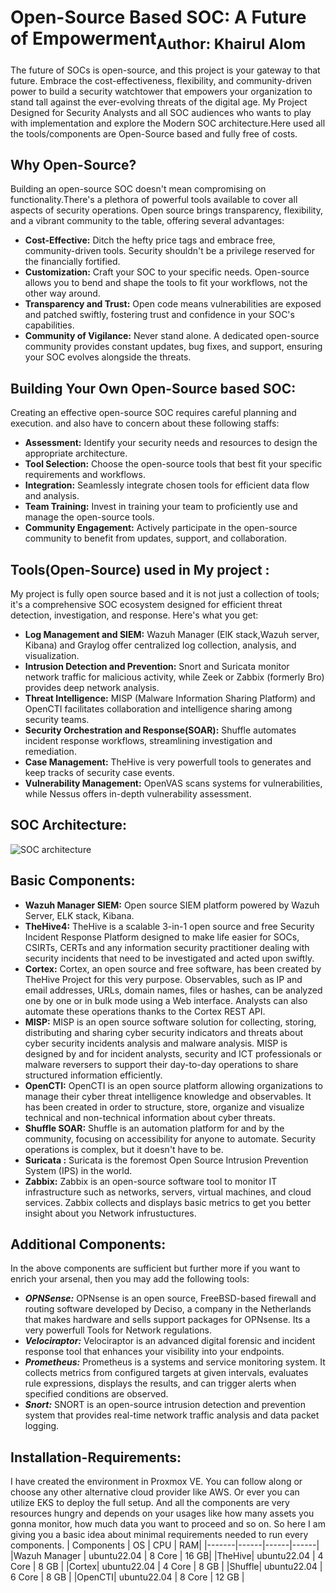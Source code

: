 # Open-Source Based SOC: A Future of Empowerment<sub>Author: Khairul Alom</sub>
The future of SOCs is open-source, and this project is your gateway to that future. Embrace the cost-effectiveness, flexibility, and community-driven power to build a security watchtower that empowers your organization to stand tall against the ever-evolving threats of the digital age. My Project Designed for Security Analysts and all SOC audiences who wants to play with implementation and explore the Modern SOC architecture.Here used all the tools/components are Open-Source based and fully free of costs.
## Why Open-Source?
Building an open-source SOC doesn't mean compromising on functionality.There's a plethora of powerful tools available to cover all aspects of security operations. Open source brings transparency, flexibility, and a vibrant community to the table, offering several advantages:
* **Cost-Effective:** Ditch the hefty price tags and embrace free, community-driven tools. Security shouldn't be a privilege reserved for the financially fortified.
* **Customization:** Craft your SOC to your specific needs. Open-source allows you to bend and shape the tools to fit your workflows, not the other way around.
* **Transparency and Trust:** Open code means vulnerabilities are exposed and patched swiftly, fostering trust and confidence in your SOC's capabilities.
* **Community of Vigilance:** Never stand alone. A dedicated open-source community provides constant updates, bug fixes, and support, ensuring your SOC evolves alongside the threats.

## Building Your Own Open-Source based SOC:
Creating an effective open-source SOC requires careful planning and execution. and also have to concern about these following staffs:
* **Assessment:** Identify your security needs and resources to design the appropriate architecture.
* **Tool Selection:** Choose the open-source tools that best fit your specific requirements and workflows.
* **Integration:** Seamlessly integrate chosen tools for efficient data flow and analysis.
* **Team Training:** Invest in training your team to proficiently use and manage the open-source tools.
* **Community Engagement:** Actively participate in the open-source community to benefit from updates, support, and collaboration.

## Tools(Open-Source) used in My project :
My project is fully open source based and it is not just a collection of tools; it's a comprehensive SOC ecosystem designed for efficient threat detection, investigation, and response. Here's what you get:
* **Log Management and SIEM:** Wazuh Manager (ElK stack,Wazuh server, Kibana) and Graylog offer centralized log collection, analysis, and visualization.
* **Intrusion Detection and Prevention:** Snort and Suricata monitor network traffic for malicious activity, while Zeek or Zabbix (formerly Bro) provides deep network analysis.
* **Threat Intelligence:** MISP (Malware Information Sharing Platform) and OpenCTI facilitates collaboration and intelligence sharing among security teams.
* **Security Orchestration and Response(SOAR):** Shuffle automates incident response workflows, streamlining investigation and remediation.
* **Case Management:** TheHive is very powerfull tools to generates and keep tracks of security case events.
* **Vulnerability Management:** OpenVAS scans systems for vulnerabilities, while Nessus offers in-depth vulnerability assessment.

## SOC Architecture:

![SOC architecture](https://github.com/archanchoudhury/SOC-OpenSource/raw/main/images/simpler-soc.png)

## Basic Components:
* **Wazuh Manager SIEM:** Open source SIEM platform powered by Wazuh Server, ELK stack, Kibana.
* **TheHive4:** TheHive is a scalable 3-in-1 open source and free Security Incident Response Platform designed to make life easier for SOCs, CSIRTs, CERTs and any information security practitioner dealing with security incidents that need to be investigated and acted upon swiftly.
* **Cortex:** Cortex, an open source and free software, has been created by TheHive Project for this very purpose. Observables, such as IP and email addresses, URLs, domain names, files or hashes, can be analyzed one by one or in bulk mode using a Web interface. Analysts can also automate these operations thanks to the Cortex REST API.
* **MISP:** MISP is an open source software solution for collecting, storing, distributing and sharing cyber security indicators and threats about cyber security incidents analysis and malware analysis. MISP is designed by and for incident analysts, security and ICT professionals or malware reversers to support their day-to-day operations to share structured information efficiently.
* **OpenCTI:** OpenCTI is an open source platform allowing organizations to manage their cyber threat intelligence knowledge and observables. It has been created in order to structure, store, organize and visualize technical and non-technical information about cyber threats.
* **Shuffle SOAR:** Shuffle is an automation platform for and by the community, focusing on accessibility for anyone to automate. Security operations is complex, but it doesn't have to be.
* **Suricata :** Suricata is the foremost Open Source Intrusion Prevention System (IPS) in the world.
*  **Zabbix:** Zabbix is an open-source software tool to monitor IT infrastructure such as networks, servers, virtual machines, and cloud services. Zabbix collects and displays basic metrics to get you better insight about you Network infrustuctures.

## Additional Components: 
In the above components are sufficient but further more if you want to enrich your arsenal, then you may add the following tools:
* ***OPNSense:*** OPNsense is an open source, FreeBSD-based firewall and routing software developed by Deciso, a company in the Netherlands that makes hardware and sells support packages for OPNsense. Its a very powerfull Tools for Network regulations.
* ***Velociraptor:*** Velociraptor is an advanced digital forensic and incident response tool that enhances your visibility into your endpoints.
* ***Prometheus:*** Prometheus is a systems and service monitoring system. It collects metrics from configured targets at given intervals, evaluates rule expressions, displays the results, and can trigger alerts when specified conditions are observed.
* ***Snort:*** SNORT is an open-source intrusion detection and prevention system that provides real-time network traffic analysis and data packet logging.

## Installation-Requirements:
I have created the environment in Proxmox VE. You can follow along or choose any other alternative cloud provider like AWS. Or ever you can utilize EKS to deploy the full setup. And all the components are very resources hungry and depends on your usages like how many assets you gonna monitor, how much data you want to proceed and so on. So here I am giving you a basic idea about minimal requirements needed to run every components.
| Components   | OS | CPU | RAM|
|-------|------|------|------|
|Wazuh Manager | ubuntu22.04 | 8 Core | 16 GB|
|TheHive| ubuntu22.04 | 4 Core | 8 GB |
|Cortex| ubuntu22.04 | 4 Core | 8 GB |
|Shuffle| ubuntu22.04 | 6 Core | 8 GB |
|OpenCTI| ubuntu22.04 | 8 Core | 12 GB |




